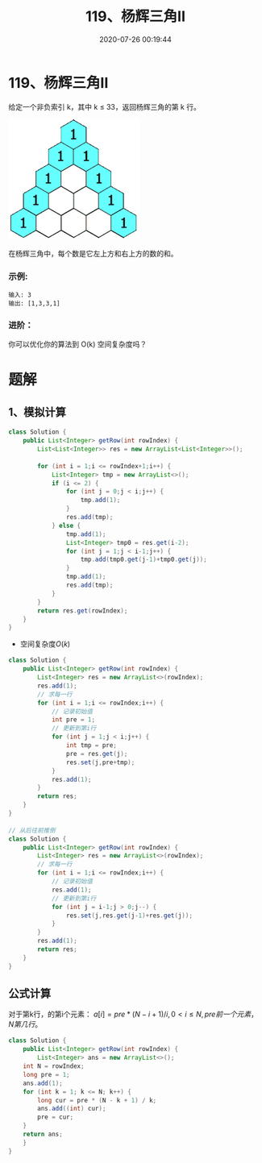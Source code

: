 ﻿---
title: 119、杨辉三角II
categories:
- leetcode
tags:
  - null
date: 2020-07-26 00:19:44
---

# 119、杨辉三角II
给定一个非负索引 k，其中 k ≤ 33，返回杨辉三角的第 k 行。


![](../../images/118-PascalTriangleAnimated2.gif)

在杨辉三角中，每个数是它左上方和右上方的数的和。

### 示例:
```
输入: 3
输出: [1,3,3,1]
```
### 进阶：

你可以优化你的算法到 O(k) 空间复杂度吗？

# 题解
## 1、模拟计算
```java
class Solution {
    public List<Integer> getRow(int rowIndex) {
        List<List<Integer>> res = new ArrayList<List<Integer>>();
        
        for (int i = 1;i <= rowIndex+1;i++) {
            List<Integer> tmp = new ArrayList<>();
            if (i <= 2) {
                for (int j = 0;j < i;j++) {
                    tmp.add(1);
                }
                res.add(tmp);
            } else {
                tmp.add(1);
                List<Integer> tmp0 = res.get(i-2);
                for (int j = 1;j < i-1;j++) {
                    tmp.add(tmp0.get(j-1)+tmp0.get(j));
                }
                tmp.add(1);
                res.add(tmp);
            }
        }
        return res.get(rowIndex);
    }
}
```

- 空间复杂度$O(k)$
```java
class Solution {
    public List<Integer> getRow(int rowIndex) {
        List<Integer> res = new ArrayList<>(rowIndex);
        res.add(1);
        // 求每一行
        for (int i = 1;i <= rowIndex;i++) {
            // 记录初始值
            int pre = 1;
            // 更新到第i行
            for (int j = 1;j < i;j++) {
                int tmp = pre;
                pre = res.get(j);
                res.set(j,pre+tmp);
            }
            res.add(1);
        }
        return res;
    }
}

// 从后往前推倒
class Solution {
    public List<Integer> getRow(int rowIndex) {
        List<Integer> res = new ArrayList<>(rowIndex);
        // 求每一行
        for (int i = 1;i <= rowIndex;i++) {
            // 记录初始值
            res.add(1);
            // 更新到第i行
            for (int j = i-1;j > 0;j--) {
                res.set(j,res.get(j-1)+res.get(j));
            }
        }
        res.add(1);
        return res;
    }
}
```

## 公式计算
对于第k行，的第i个元素：
$a[i] = pre*(N - i + 1)/i,0<i≤N,pre前一个元素，N第几行。$
```java
class Solution {
    public List<Integer> getRow(int rowIndex) {
        List<Integer> ans = new ArrayList<>();
    int N = rowIndex;
    long pre = 1;
    ans.add(1);
    for (int k = 1; k <= N; k++) {
        long cur = pre * (N - k + 1) / k;
        ans.add((int) cur);
        pre = cur;
    }
    return ans;
    }
}
```
